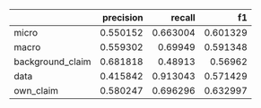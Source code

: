 |                  |   precision |   recall |       f1 |
|:-----------------|------------:|---------:|---------:|
| micro            |    0.550152 | 0.663004 | 0.601329 |
| macro            |    0.559302 | 0.69949  | 0.591348 |
| background_claim |    0.681818 | 0.48913  | 0.56962  |
| data             |    0.415842 | 0.913043 | 0.571429 |
| own_claim        |    0.580247 | 0.696296 | 0.632997 |
